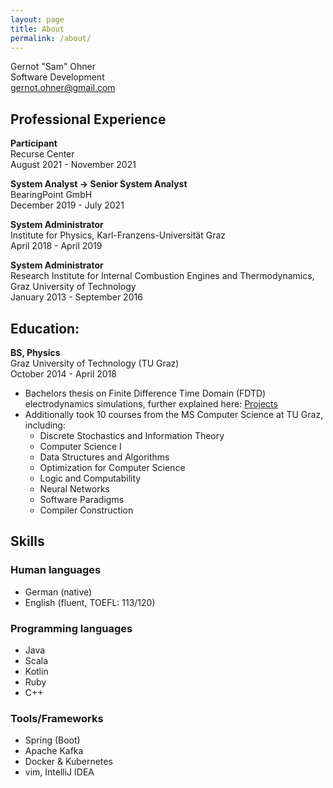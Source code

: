 ```yaml
---
layout: page
title: About
permalink: /about/
---
```


Gernot "Sam" Ohner  
Software Development  
gernot.ohner@gmail.com  

## Professional Experience

**Participant**  
Recurse Center  
August 2021 - November 2021  

**System Analyst -> Senior System Analyst**  
BearingPoint GmbH  
December 2019 - July 2021  

**System Administrator**  
Institute for Physics, Karl-Franzens-Universität Graz  
April 2018 - April 2019  

**System Administrator**  
Research Institute for Internal Combustion Engines and Thermodynamics, Graz University of Technology  
January 2013 - September 2016  

## Education:

**BS, Physics**  
Graz University of Technology (TU Graz)  
October 2014 - April 2018
- Bachelors thesis on Finite Difference Time Domain (FDTD) electrodynamics simulations, 
  further explained here: [Projects](projects.markdown)
- Additionally took 10 courses from the MS Computer Science at TU Graz, including:
  - Discrete Stochastics and Information Theory
  - Computer Science I
  - Data Structures and Algorithms
  - Optimization for Computer Science
  - Logic and Computability
  - Neural Networks
  - Software Paradigms
  - Compiler Construction

## Skills

### Human languages
- German (native)
- English (fluent, TOEFL: 113/120)

### Programming languages
- Java
- Scala
- Kotlin
- Ruby
- C++

### Tools/Frameworks
- Spring (Boot)
- Apache Kafka
- Docker & Kubernetes
- vim, IntelliJ IDEA

